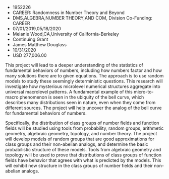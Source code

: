 
* 1952226
* CAREER: Randomness in Number Theory and Beyond
* DMS,ALGEBRA,NUMBER THEORY,AND COM, Division Co-Funding: CAREER
* 07/01/2019,05/18/2020
* Melanie Wood,CA,University of California-Berkeley
* Continuing Grant
* James Matthew Douglass
* 10/31/2020
* USD 277,006.00

This project will lead to a deeper understanding of the statistics of
fundamental behaviors of numbers, including how numbers factor and how many
solutions there are to given equations. The approach is to use random models to
study these seemingly deterministic questions. This research will investigate
how mysterious microlevel numerical structures aggregate into universal
macrolevel patterns. A fundamental example of this micro-to-macro phenomenon is
seen in the ubiquity of the bell curve, which describes many distributions seen
in nature, even when they come from different sources. The project will help
uncover the analog of the bell curve for fundamental behaviors of numbers.

Specifically, the distribution of class groups of number fields and function
fields will be studied using tools from probability, random groups, arithmetic
geometry, algebraic geometry, topology, and number theory. The project will
develop models of random groups that are good approximations for class groups
and their non-abelian analogs, and determine the basic probabilistic structure
of these models. Tools from algebraic geometry and topology will be used to
prove that distributions of class groups of function fields have behavior that
agrees with what is predicted by the models. This will exhibit new structure in
the class groups of number fields and their non-abelian analogs.
